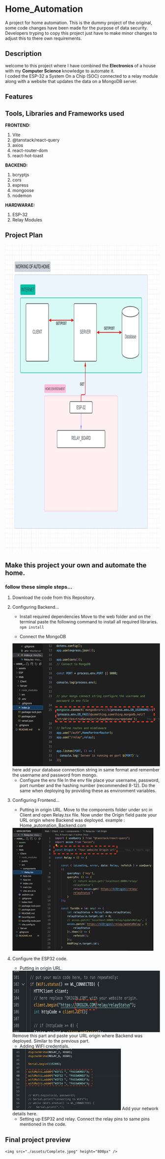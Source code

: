 # Home_Automation
A project for home automation. This is the dummy project of the original, some code changes have been made for the purpose of data security. Developers tryping to copy this project just have to make minor changes to adjust this to there own requirements.

## Description
welcome to this project where I have combined the <b> Electronics </b> of a house with my <b>Computer Science </b> knowledge to automate it. <br/>
I coded the ESP-32 a System On a Chip (SOC) connected to a relay module along with a website that updates the data on a MongoDB server.

## Features

## Tools, Libraries and Frameworks used 
<b>FRONTEND: </b>
1. Vite
2. @tanstack/react-query
3. axios
5. react-router-dom
8. react-hot-toast
<!-- 9. Tailwindcss as Postcss -->

<b>BACKEND: </b>
1. bcryptjs
2. cors
3. express
4. mongoose
5. nodemon

<b>HARDWARAE: </b>
1. ESP-32 
2. Relay Modules


## Project Plan
<img src="./assets/workflow.jpg" height="1000px" />


## Make this project your own and automate the home.
### follow these simple steps...

1. Download the code from this Repository.

2. Configuring Backend... 
    - Install required dependencies 
    Move to the web folder and on the terminal paste the following command to install all required libraries.
    ```npm install```

    - Connect the MongoDB
     <img src="./assets/db_config.png" height="400px" />
     here add your database connection string in same format and remember the username and password from mongo.

    - Configure the env file
     In the env file place your username, password, port number and the hashing number (recommended 8-12).
     Do the same when deploying by providing these as environment variables.
    
3. Configuring Frontend...

    - Putting in origin URL.
     Move to the components folder under src in Client and open Relay.tsx file. Now under the Origin field paste your URL origin where Backend was deployed.
     example : Home_automation_Backend.com
    <img src="./assets/url_config.png" height="400px" />

4. Configure the ESP32 code.

    - Putting in origin URL.
    <img src="./assets/espurl_config.png" height="200px" />
    Remove this part and paste your URL origin where Backend was deployed. Similar to the previous part.

    - Adding WIFI credentials.
    <img src="./assets/wifi_config.png" height="200px" />
    Add your network details here.

    - Setting up ESP32 and relay.
    Connect the relay pins to same pins mentioned in the code.


## Final project preview

    <img src="./assets/Complete.jpeg" height="800px" />
